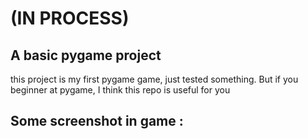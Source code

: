 # (IN PROCESS)
## A basic pygame project

this project is my first pygame game, just tested something. But if you beginner at pygame, I think this repo is useful for you


## Some screenshot in game :
